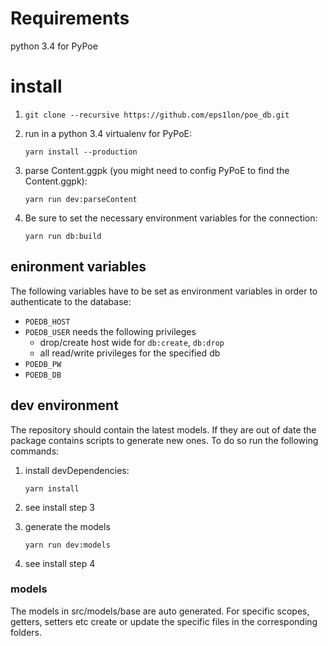 # Requirements
python 3.4 for PyPoe

# install
1. `git clone --recursive https://github.com/eps1lon/poe_db.git`

2. run in a python 3.4 virtualenv for PyPoE:

   `yarn install --production`

3. parse Content.ggpk (you might need to config PyPoE to find the Content.ggpk):

   `yarn run dev:parseContent`

4. Be sure to set the necessary environment variables for the connection:

   `yarn run db:build`

## enironment variables
The following variables have to be set as environment variables in order to
authenticate to the database:
- `POEDB_HOST`
- `POEDB_USER` needs the following privileges
  - drop/create host wide for `db:create`, `db:drop`
  - all read/write privileges for the specified db
- `POEDB_PW`
- `POEDB_DB`

## dev environment
The repository should contain the latest models. If they are out of date
the package contains scripts to generate new ones. To do so run the following
commands:

1. install devDependencies:

   `yarn install`

2. see install step 3

3. generate the models

   `yarn run dev:models`

4. see install step 4

### models
The models in src/models/base are auto generated. For specific scopes, 
getters, setters etc create or update the specific files in the corresponding
folders.